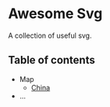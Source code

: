 # Awesome Svg

A collection of useful svg.

## Table of contents

- Map
  - [China](./resources/map/china/)
- ...
